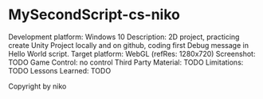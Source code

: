 # MySecondScript-cs-niko

Development platform: Windows 10
Description: 2D project, practicing create Unity Project locally and on github, coding first Debug message in Hello World script.
Target platform: WebGL (refRes: 1280x720)
Screenshot: TODO
Game Control: no control
Third Party Material: TODO
Limitations: TODO
Lessons Learned: TODO

Copyright by niko